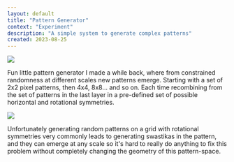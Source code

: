```yaml
---
layout: default
title: "Pattern Generator"
context: "Experiment"
description: "A simple system to generate complex patterns"
created: 2023-08-25
---
```


![](/images/pattern-generator-2.png)

Fun little pattern generator I made a while back, where from constrained randomness at different scales new patterns emerge. Starting with a set of 2x2 pixel patterns, then 4x4, 8x8... and so on. Each time recombining from the set of patterns in the last layer in a pre-defined set of possible horizontal and rotational symmetries.

![](/images/pattern-generator.png)

Unfortunately generating random patterns on a grid with rotational symmetries very commonly leads to generating swastikas in the pattern, and they can emerge at any scale so it's hard to really do anything to fix this problem without completely changing the geometry of this pattern-space.